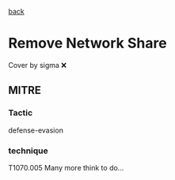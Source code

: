 [back](../index.md)
# Remove Network Share
Cover by sigma :x: 
## MITRE
### Tactic
defense-evasion
### technique
T1070.005
Many more think to do...